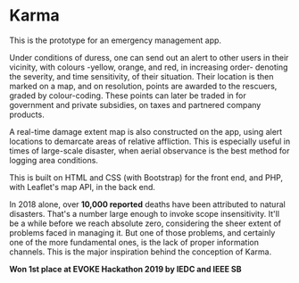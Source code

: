 # Karma
This is the prototype for an emergency management app. 

Under conditions of duress, one can send out an alert to other users in their vicinity, with colours -yellow, orange, and red, in increasing order- denoting the severity, and time sensitivity, of their situation. Their location is then marked on a map, and on resolution, points are awarded to the rescuers, graded by colour-coding. These points can later be traded in for government and private subsidies, on taxes and partnered company products.

A real-time damage extent map is also constructed on the app, using alert locations to demarcate areas of relative affliction. This is especially useful in times of large-scale disaster, when aerial observance is the best method for logging area conditions.

This is built on HTML and CSS (with Bootstrap) for the front end, and PHP, with Leaflet's map API, in the back end.

In 2018 alone, over **10,000 reported** deaths have been attributed to natural disasters. That's a number large enough to invoke scope insensitivity. It'll be a while before we reach absolute zero, considering the sheer extent of problems faced in managing it. But one of those problems, and certainly one of the more fundamental ones, is the lack of proper information channels. This is the major inspiration behind the conception of Karma.


**Won 1st place at EVOKE Hackathon 2019 by IEDC and IEEE SB**
